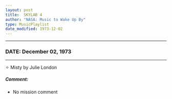 ```yaml
---
layout: post
title:  SKYLAB 4
author: "NASA: Music to Wake Up By"
type: MusicPlaylist
date_modified: 1973-12-02
---
```


----
### DATE: December 02, 1973
----
✧ Misty by Julie London

##### Comment:
* No mission comment
